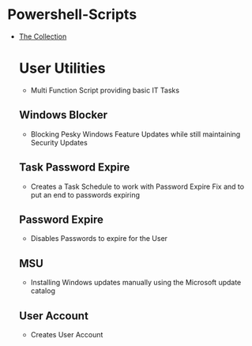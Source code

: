 # Powershell-Scripts
- [The Collection](#The-Collection)
    # User Utilities
    - Multi Function Script providing basic IT Tasks
    ## Windows Blocker
    - Blocking Pesky Windows Feature Updates while still maintaining Security Updates
    ## Task Password Expire
    - Creates a Task Schedule to work with Password Expire Fix and to put an end to passwords expiring
    ## Password Expire
    - Disables Passwords to expire for the User
    ## MSU
    - Installing Windows updates manually using the Microsoft update catalog
    ## User Account
    - Creates User Account
